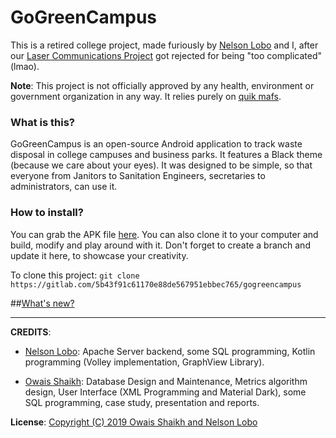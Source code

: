 # GoGreenCampus 

This is a retired college project, made furiously by [Nelson Lobo](https://github.com/nelsonlobo99) and I, after our [Laser Communications Project](https://gitlab.com/5b43f91c61170e88de567951ebbec765/laser-communications-system) got rejected for being "too complicated" (lmao). 

<b>Note</b>: This project is not officially approved by any health, environment or government organization in any way. It relies purely on [quik mafs](https://www.youtube.com/watch?v=5zexg3wFN70).

### What is this?

GoGreenCampus is an open-source Android application to track waste disposal in college campuses and business parks. It features a Black theme (because we care about your eyes). It was designed to be simple, so that everyone from Janitors to Sanitation Engineers, secretaries to administrators, can use it.

### How to install?

You can grab the APK file [here](https://gitlab.com/5b43f91c61170e88de567951ebbec765/gogreencampus/raw/master/Prebuilt%20APKs/app-debug.apk?inline=false). You can also clone it to your computer and build, modify and play around with it. Don't forget to create a branch and update it here, to showcase your creativity. 

To clone this project:
```git clone https://gitlab.com/5b43f91c61170e88de567951ebbec765/gogreencampus```

##[What's new?](CHANGELOG.md)

<hr>
<b>CREDITS</b>: 

* [Nelson Lobo](https://github.com/nelsonlobo99): Apache Server backend, some SQL programming, Kotlin programming (Volley implementation, GraphView Library).

* [Owais Shaikh](https://gitlab.com/5b43f91c61170e88de567951ebbec765): Database Design and Maintenance,  Metrics algorithm design, User Interface (XML Programming and Material Dark), some SQL programming, case study, presentation and reports.

<b>License</b>: [Copyright (C) 2019  Owais Shaikh and Nelson Lobo](LICENSE)
